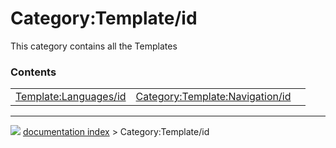 # Category:Template/id
This category contains all the Templates

### Contents

|     |     |     |
| --- | --- | --- |
| [Template:Languages/id](Template_Languages/id.md) | [Category:Template:Navigation/id](Category_Template_Navigation/id.md) |



---
![](images/Right_arrow.png) [documentation index](../README.md) > Category:Template/id
